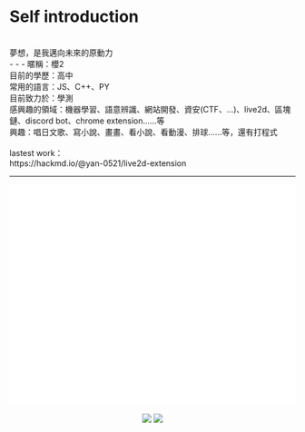 # Self introduction<br>
<br>
夢想，是我邁向未來的原動力<br>
- - -
暱稱：櫻2 <br>
目前的學歷：高中<br>
常用的語言：JS、C++、PY<br>
目前致力於：學測<br>
感興趣的領域：機器學習、語意辨識、網站開發、資安(CTF、...)、live2d、區塊鏈、discord bot、chrome extension......等<br>
興趣：唱日文歌、寫小說、畫畫、看小說、看動漫、排球......等，還有打程式<br>
<br>
lastest work：<br>
https://hackmd.io/@yan-0521/live2d-extension<br>

- - -
![sakura](https://github.com/yan-930521/yan-930521/blob/main/github-metrics.svg)
<p align="center">
    <img align="center" src="https://github-readme-stats.vercel.app/api?username=yan-930521&show_icons=true&theme=radical">
    <img align="center" src="https://github-readme-stats.vercel.app/api/top-langs/?username=yan-930521&layout=compact">
</p>
<!--
**yan-930521/yan-930521** is a ✨ _special_ ✨ repository because its `README.md` (this file) appears on your GitHub profile.

Here are some ideas to get you started:

- 🔭 I’m currently working on ...
- 🌱 I’m currently learning ...
- 👯 I’m looking to collaborate on ...
- 🤔 I’m looking for help with ...
- 💬 Ask me about ...
- 📫 How to reach me: ...
- 😄 Pronouns: ...
- ⚡ Fun fact: ...
-->
